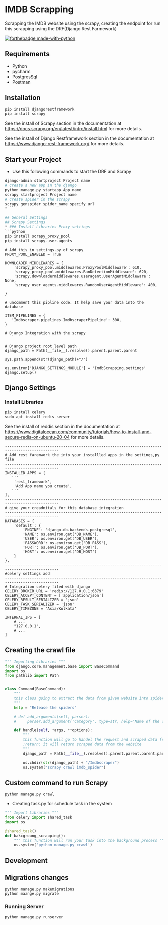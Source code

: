 # IMDB Scrapping

Scrapping the IMDB website using the scrapy, creating the endpoint for run this scrapping using the DRF(Django Rest Farmework)
<br/>

[![forthebadge made-with-python](http://ForTheBadge.com/images/badges/made-with-python.svg)](https://www.python.org/)                 

## Requirements 
* Python 
* pycharm 
* PostgresSql 
* Postman

## Installation 
```python
pip install djangorestframework
pip install scrapy
```
See the install of Scrapy  section in the documentation at
https://docs.scrapy.org/en/latest/intro/install.html for more details.

See the install of Django Restframework section in the documentation at
https://www.django-rest-framework.org/ for more details.

## Start your Project 
* Use this following commands to start the DRF and Scrapy 
``` python
django-admin startproject Project name 
# create a new app in the django 
python manage.py startapp App name 
scrapy startproject Project name 
# create spider in the scrapy 
scrapy genspider spider_name specify url 
* ```

## General Settings 
## Scrapy Settings 
* ### Install Libraries Proxy settings 
```python
pip install scrapy_proxy_pool
pip install scrapy-user-agents
```
```console
# Add this in settings.py of scrapy 
PROXY_POOL_ENABLED = True

DOWNLOADER_MIDDLEWARES = {
    'scrapy_proxy_pool.middlewares.ProxyPoolMiddleware': 610,
    'scrapy_proxy_pool.middlewares.BanDetectionMiddleware': 620,
    'scrapy.downloadermiddlewares.useragent.UserAgentMiddleware': None,
    'scrapy_user_agents.middlewares.RandomUserAgentMiddleware': 400,

}

# uncomment this pipline code. It help save your data into the database 

ITEM_PIPELINES = {
   'Imdbscraper.pipelines.ImdbscraperPipeline': 300,
}

# Django Integration with the scrapy 


# Django project root level path
django_path = Path(__file__).resolve().parent.parent.parent

sys.path.append(str(django_path)+"/")

os.environ['DJANGO_SETTINGS_MODULE'] = 'ImdbScrapping.settings'
django.setup()
```

## Django Settings 
### Install Libraries
```python
pip install celery
sudo apt install redis-server

```
See the install of reddis  section in the documentation at
https://www.digitalocean.com/community/tutorials/how-to-install-and-secure-redis-on-ubuntu-20-04 for more details.

```console
----------------------------------------------------------------------------------------------
# Add rest faremwork the into your installled apps in the settings,py file 
----------------------------------------------------------------------------------------------
INSTALLED_APPS = [
   '''
    'rest_framework',
    'Add App name you create',
   '''
], 
----------------------------------------------------------------------------------------------
# give your creadnitals for this database integration 
----------------------------------------------------------------------------------------------
DATABASES = {
    'default': {
        'ENGINE': 'django.db.backends.postgresql',
        'NAME': os.environ.get('DB_NAME'),
        'USER': os.environ.get('DB_USER'),
        'PASSWORD': os.environ.get('DB_PASS'),
        'PORT': os.environ.get('DB_PORT'),
        'HOST': os.environ.get('DB_HOST')
    }
},
----------------------------------------------------------------------------------------------
#celery settings add 
----------------------------------------------------------------------------------------------
# Integration celery filed with django
CELERY_BROKER_URL = 'redis://127.0.0.1:6379'
CELERY_ACCEPT_CONTENT = ['application/json']
CELERY_RESULT_SERIALIZER = 'json'
CELERY_TASK_SERIALIZER = 'json'
CELERY_TIMEZONE = 'Asia/Kolkata'

INTERNAL_IPS = [
    # ...
    "127.0.0.1",
    # ...
]

```
## Creating the crawl  file
```python
""" Importing Libraries """
from django.core.management.base import BaseCommand
import os
from pathlib import Path


class Command(BaseCommand):
    """
    this class going to extract the data from given website into spider
    """
    help = "Release the spiders"

    # def add_arguments(self, parser):
    #     parser.add_argument('category', type=str, help="Name of the category")

    def handle(self, *args, **options):
        """
        this function will go to handel the request and scraped data from given website
        :return: it will return scraped data from the website
        """
        django_path = Path(__file__).resolve().parent.parent.parent.parent

        os.chdir(str(django_path) + "/Imdbscraper")
        os.system("scrapy crawl imdb_spider")
```

## Custom command to run Scrapy 
` python manage.py crawl `
* Creating task.py for schedule task in the system 
```python
""" Import Libraries """
from celery import shared_task
import os

@shared_task()
def bakcgroung_scrapping():
    """ this function will run your task into the background process """
    os.system('python manage.py crawl')
```
## Development 

## Migrations changes 
```python
python manage.py makemigrations 
python maange.py migrate 
```

### Running Server 
```python
python manage.py runserver
```